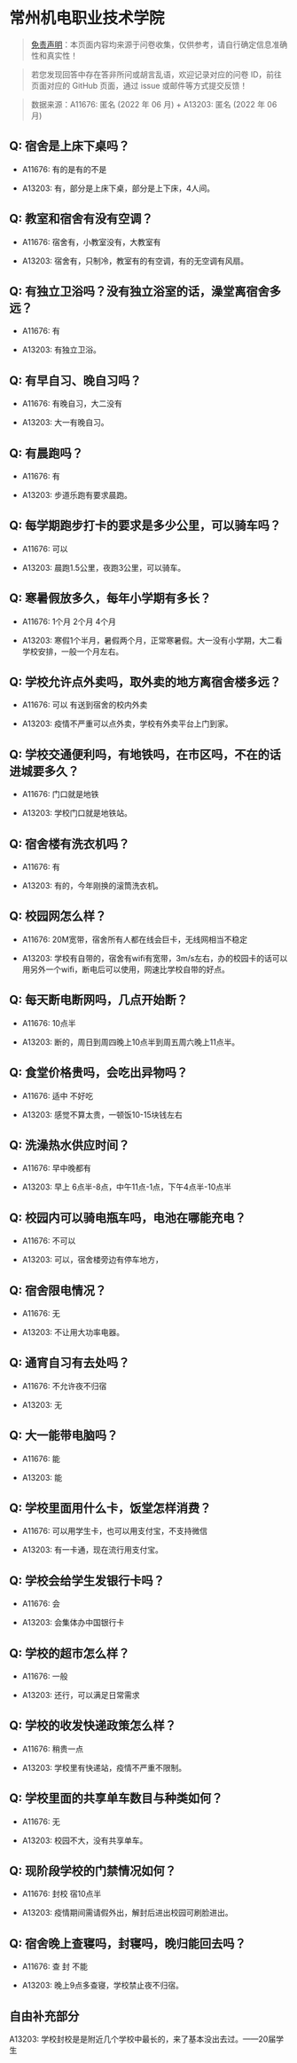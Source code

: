 # 常州机电职业技术学院

> [免责声明](https://colleges.chat/#_3)：本页面内容均来源于问卷收集，仅供参考，请自行确定信息准确性和真实性！

> 若您发现回答中存在答非所问或胡言乱语，欢迎记录对应的问卷 ID，前往页面对应的 GitHub 页面，通过 issue 或邮件等方式提交反馈！

> 数据来源：A11676: 匿名 (2022 年 06 月) + A13203: 匿名 (2022 年 06 月)

## Q: 宿舍是上床下桌吗？

- A11676: 有的是有的不是

- A13203: 有，部分是上床下桌，部分是上下床，4人间。

## Q: 教室和宿舍有没有空调？

- A11676: 宿舍有，小教室没有，大教室有

- A13203: 宿舍有，只制冷，教室有的有空调，有的无空调有风扇。

## Q: 有独立卫浴吗？没有独立浴室的话，澡堂离宿舍多远？

- A11676: 有

- A13203: 有独立卫浴。

## Q: 有早自习、晚自习吗？

- A11676: 有晚自习，大二没有

- A13203: 大一有晚自习。

## Q: 有晨跑吗？

- A11676: 有

- A13203: 步道乐跑有要求晨跑。

## Q: 每学期跑步打卡的要求是多少公里，可以骑车吗？

- A11676: 可以

- A13203: 晨跑1.5公里，夜跑3公里，可以骑车。

## Q: 寒暑假放多久，每年小学期有多长？

- A11676: 1个月  2个月 4个月

- A13203: 寒假1个半月，暑假两个月，正常寒暑假。大一没有小学期，大二看学校安排，一般一个月左右。

## Q: 学校允许点外卖吗，取外卖的地方离宿舍楼多远？

- A11676: 可以 有送到宿舍的校内外卖

- A13203: 疫情不严重可以点外卖，学校有外卖平台上门到家。

## Q: 学校交通便利吗，有地铁吗，在市区吗，不在的话进城要多久？

- A11676: 门口就是地铁

- A13203: 学校门口就是地铁站。

## Q: 宿舍楼有洗衣机吗？

- A11676: 有

- A13203: 有的，今年刚换的滚筒洗衣机。

## Q: 校园网怎么样？

- A11676: 20M宽带，宿舍所有人都在线会巨卡，无线网相当不稳定

- A13203: 学校有自带的，宿舍有wifi有宽带，3m/s左右，办的校园卡的话可以用另外一个wifi，断电后可以使用，网速比学校自带的好点。

## Q: 每天断电断网吗，几点开始断？

- A11676: 10点半

- A13203: 断的，周日到周四晚上10点半到周五周六晚上11点半。

## Q: 食堂价格贵吗，会吃出异物吗？

- A11676: 适中 不好吃

- A13203: 感觉不算太贵，一顿饭10-15块钱左右

## Q: 洗澡热水供应时间？

- A11676: 早中晚都有

- A13203: 早上 6点半-8点，中午11点-1点，下午4点半-10点半

## Q: 校园内可以骑电瓶车吗，电池在哪能充电？

- A11676: 不可以

- A13203: 可以，宿舍楼旁边有停车地方，

## Q: 宿舍限电情况？

- A11676: 无

- A13203: 不让用大功率电器。

## Q: 通宵自习有去处吗？

- A11676: 不允许夜不归宿

- A13203: 无

## Q: 大一能带电脑吗？

- A11676: 能

- A13203: 能

## Q: 学校里面用什么卡，饭堂怎样消费？

- A11676: 可以用学生卡，也可以用支付宝，不支持微信

- A13203: 有一卡通，现在流行用支付宝。

## Q: 学校会给学生发银行卡吗？

- A11676: 会

- A13203: 会集体办中国银行卡

## Q: 学校的超市怎么样？

- A11676: 一般

- A13203: 还行，可以满足日常需求

## Q: 学校的收发快递政策怎么样？

- A11676: 稍贵一点

- A13203: 学校里有快递站，疫情不严重不限制。

## Q: 学校里面的共享单车数目与种类如何？

- A11676: 无

- A13203: 校园不大，没有共享单车。

## Q: 现阶段学校的门禁情况如何？

- A11676: 封校 宿10点半

- A13203: 疫情期间需请假外出，解封后进出校园可刷脸进出。

## Q: 宿舍晚上查寝吗，封寝吗，晚归能回去吗？

- A11676: 查 封 不能

- A13203: 晚上9点多查寝，学校禁止夜不归宿。

## 自由补充部分

A13203: 学校封校是是附近几个学校中最长的，来了基本没出去过。——20届学生